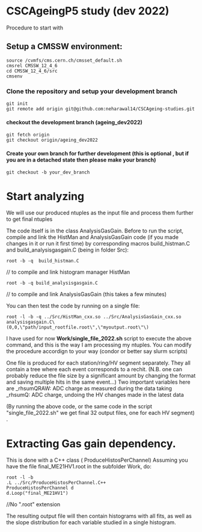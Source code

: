 # CSCAgeingP5 study (dev 2022)

Procedure to start with 

## Setup a CMSSW environment:
``` 
source /cvmfs/cms.cern.ch/cmsset_default.sh
cmsrel CMSSW_12_4_6
cd CMSSW_12_4_6/src
cmsenv 
```

### Clone the repository and setup your development branch
```
git init
git remote add origin git@github.com:neharawal14/CSCAgeing-studies.git
```

#### checkout the development branch (ageing_dev2022)
```
git fetch origin
git checkout origin/ageing_dev2022
```

#### Create your own branch for further development (this is optional , but if you are in a detached state then please make your branch)
```
git checkout -b your_dev_branch
```

# Start analyzing 
We will use our produced ntuples as the input file and process them further to get final ntuples

The code itself is in the class AnalysisGasGain. 
Before to run the script, compile and link the HistMan and AnalysisGasGain code (if you made changes in it or run it first time) by corresponding macros build_histman.C and build_analysisgasgain.C (being in folder Src):
```
root -b -q  build_histman.C
```
 // to compile and link histogram manager HistMan

```
root -b -q build_analysisgasgain.C
```
 // to compile and link AnalysisGasGain (this takes a few minutes)

You can then test the code by running on a single file: 
```
root -l -b -q ../Src/HistMan_cxx.so ../Src/AnalysisGasGain_cxx.so analysisgasgain.C\(0,0,\"path/input_rootfile.root\",\"myoutput.root\"\)
 ```

I have used for now **Work/single_file_2022.sh** script to execute the above command, and this is the way I am processing my ntuples. 
You can modify the procedure accordign to your way (condor or better say slurm scripts) 
 
One file is produced for each station/ring/HV segment separately. They all contain a tree where each event corresponds to a rechit. 
(N.B. one can probably reduce the file size by a significant amount by changing the format and saving multiple hits in the same event...)
Two important variables here are 
_rhsumQRAW: ADC charge as measured during the data taking
_rhsumQ: ADC charge, undoing the HV changes made in the latest data

(By running the above code, or the same code in the script "single_file_2022.sh" we get final 32 output files, one for each HV segment)
.

# Extracting Gas gain dependency. 
This is done with a C++ class ( ProduceHistosPerChannel) 
Assuming you have the file final_ME21HV1.root in the subfolder Work, do: 
```
root -l -b 
.L ../Src/ProduceHistosPerChannel.C++
ProduceHistosPerChannel d
d.Loop("final_ME21HV1") 
```
//No ".root" extension 

The resulting output file will then contain histograms with all fits, as well as the slope distribution for each variable studied in a single histogram. 
